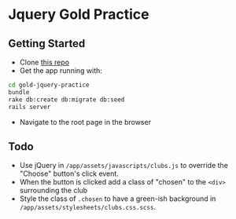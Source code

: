 # Jquery Gold Practice

Getting Started
---------------

- Clone [this repo](https://github.com/Ada-Developers-Academy/golf-jquery-practice)
- Get the app running with:

```bash
cd gold-jquery-practice
bundle
rake db:create db:migrate db:seed
rails server
```

- Navigate to the root page in the browser

Todo
-----
- Use jQuery in `/app/assets/javascripts/clubs.js` to override the "Choose" button's click event.
- When the button is clicked add a class of "chosen" to the `<div>` surrounding the club
- Style the class of `.chosen` to have a green-ish background in `/app/assets/stylesheets/clubs.css.scss`.
